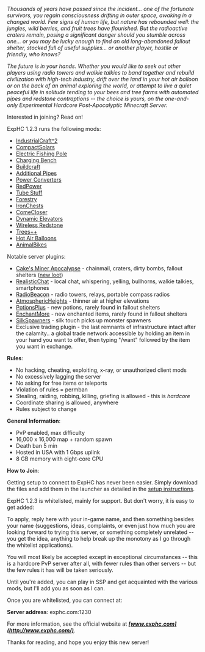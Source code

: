 *Thousands of years have passed since the incident... one of the fortunate survivors, you regain consciousness drifting
in outer space, awaking in a changed world. 
Few signs of human life, but nature has rebounded well: the jungles, wild berries, and fruit trees have flourished. But the radioactive 
craters remain, posing a significant danger should you stumble across one... or you may be lucky enough to find an old 
long-abandoned fallout shelter, stocked full of 
useful supplies... or another player, hostile or friendly, who knows?*

*The future is in your hands. Whether you would like to seek out other players using radio towers and walkie talkies to 
band together and rebuild civilization with high-tech industry, drift over the land in your hot air balloon 
or on the back of an animal exploring the world, or attempt to live a quiet peaceful life in solitude tending
to your bees and tree farms with automated pipes and redstone contraptions
-- the choice is yours, on the one-and-only Experimental Hardcore Post-Apocalyptic Minecraft Server.*

Interested in joining? Read on! 

ExpHC 1.2.3 runs the following mods:

* [IndustrialCraft^2](http://wiki.industrial-craft.net/index.php?title=Main_Page)
 * [CompactSolars](http://forum.industrial-craft.net/index.php?page=Thread&postID=42234#post42234)
 * [Electric Fishing Pole](http://forum.industrial-craft.net/index.php?page=Thread&threadID=919)
 * [Charging Bench](http://forum.industrial-craft.net/index.php?page=Thread&threadID=929)
* [Buildcraft](http://www.mod-buildcraft.com/)
 * [Additional Pipes](http://www.minecraftforum.net/topic/856360-123bc2213-bc314rev201rev301-buildcraft-teleport-pipes/)
 * [Power Converters](http://www.minecraftforum.net/topic/119361-124-tehkrushs-mods-timber-updated/#Power_Converters)
* [RedPower](http://integratedredstone.wikispaces.com/)
 * [Tube Stuff](http://www.minecraftforum.net/topic/1001131-110123-immibiss-mods-smp/)
* [Forestry](http://forestry.sengir.net/wiki/)
* [IronChests](http://www.minecraftforum.net/topic/981855-124-forge-sspsmpbukkit-ironchests-32/)
* [ComeCloser](http://www.minecraftforum.net/topic/754668-darkguardsmans-smp-mods/)
* [Dynamic Elevators](http://www.minecraftforum.net/topic/302018-123110-ironclad49ers-mods/#elevators)
* [Wireless Redstone](http://www.minecraftforum.net/topic/328725-124wireless-redstone-v15/)
* [Trees++](http://www.minecraftforum.net/topic/1028159-124trees-v1330-forgesmpbukkit36-trees7-biomes/)
* [Hot Air Balloons](http://www.minecraftforum.net/topic/214108-123-hot-air-balloons-v206-multiplayer-smp/)
* [AnimalBikes](http://www.minecraftforum.net/topic/762794-124-animal-bikes-v1111-sspsmp-added-iron-golem/)

Notable server plugins:

* [Cake's Miner Apocalypse](http://dev.bukkit.org/server-mods/cakes-miner-apocalypse/) - chainmail, craters, dirty bombs, fallout shelters ([new loot](http://imgur.com/a/xnY6g/))
* [RealisticChat](http://dev.bukkit.org/server-mods/realisticchat) - local chat, whispering, yelling, bullhorns, walkie talkies, smartphones
* [RadioBeacon](http://dev.bukkit.org/server-mods/radiobeacon/) - radio towers, relays, portable compass radios
* [AtmosphericHeights](http://dev.bukkit.org/server-mods/atmosphericheights/) - thinner air at higher elevations
* [PotionsPlus](http://dev.bukkit.org/server-mods/potionsplus/) - new potions, rarely found in fallout shelters
* [EnchantMore](http://dev.bukkit.org/server-mods/enchantmore/) - new enchanted items, rarely found in fallout shelters
* [SilkSpawners](http://dev.bukkit.org/server-mods/silkspawners/) - silk touch picks up monster spawners
* Exclusive trading plugin - the last remnants of infrastructure intact after the calamity.. a global trade network
accessible by holding an item in your hand you want to offer, then typing "/want" followed by the item you want in exchange.

**Rules**:

* No hacking, cheating, exploiting, x-ray, or unauthorized client mods
* No excessively lagging the server
* No asking for free items or teleports
* Violation of rules = permban
* Stealing, raiding, robbing, killing, griefing is allowed - this is *hardcore*
* Coordinate sharing is allowed, anywhere 
* Rules subject to change 

**General Information**:

* PvP enabled, max difficulty
* 16,000 x 16,000 map + random spawn
* Death ban 5 min
* Hosted in USA with 1 Gbps uplink
* 8 GB memory with eight-core CPU

**How to Join**:

Getting setup to connect to ExpHC has never been easier. Simply download the files and add them in the launcher as detailed in the [setup instructions](https://github.com/mushroomhostage/exphc/wiki/Setup).

ExpHC 1.2.3 is whitelisted, mainly for support. But don't worry, it is easy to get added:

To apply, reply here with your in-game name, and then something besides your name 
(suggestions, ideas, complaints, or even just how much you are looking forward to trying this server, or something
completely unrelated -- you get the idea,
anything to help break up the monotony as I go through the whitelist applications). 

You will most likely be accepted except in exceptional circumstances -- this is a hardcore PvP
server after all, with fewer rules than other servers -- but the few rules it has will be taken
seriously.

Until you're added, you can play in SSP and get acquainted with the various mods, but I'll
add you as soon as I can.

Once you are whitelisted, you can connect at:

**Server address**: exphc.com:1230

For more information, see the official website at ***[www.exphc.com](http://www.exphc.com/)***.

Thanks for reading, and hope you enjoy this new server!
